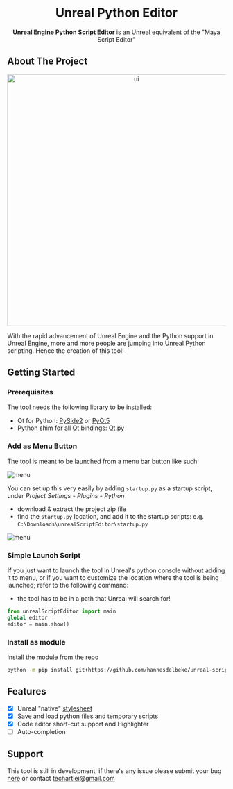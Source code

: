 <div align="center">
<h1 align="center">Unreal Python Editor</h1>

  <p align="center">
    <b>Unreal Engine Python Script Editor</b>
    is an Unreal equivalent of the "Maya Script Editor"
  </p>
</div>


## About The Project

<div align="center">
<img src="https://i.imgur.com/KscixlU.png" alt="ui" height="580px"/>
</div>

With the rapid advancement of Unreal Engine and the Python support in Unreal
Engine, more and more people are jumping into Unreal Python scripting. 
Hence the creation of this tool!

## Getting Started

### Prerequisites

The tool needs the following library to be installed:

- Qt for Python: [PySide2](https://pypi.org/project/PySide2/) or [PyQt5](https://pypi.org/project/PyQt5/)
- Python shim for all Qt bindings: [Qt.py](https://pypi.org/project/Qt.py/)


### Add as Menu Button

The tool is meant to be launched from a menu bar button like such:

<img src="https://i.imgur.com/IcQGGu5.png" alt="menu">

You can set up this very easily by adding `startup.py` as a startup script,
under _Project Settings - Plugins - Python_

- download & extract the project zip file
- find the `startup.py` location, and add it to the startup scripts: e.g. `C:\Downloads\unrealScriptEditor\startup.py`


<img src="https://i.imgur.com/wJrkp5b.png" alt="menu">

### Simple Launch Script

**If** you just want to launch the tool in Unreal's python console without adding it to menu,
or if you want to customize the location where the tool is being launched;
refer to the following command:

- the tool has to be in a path that Unreal will search for!

```python
from unrealScriptEditor import main
global editor
editor = main.show()
```

### Install as module
Install the module from the repo
```bash
python -m pip install git+https://github.com/hannesdelbeke/unreal-script-editor
```

## Features

- [x] Unreal "native" [stylesheet](https://github.com/leixingyu/unrealStylesheet)
- [x] Save and load python files and temporary scripts
- [x] Code editor short-cut support and Highlighter
- [ ] Auto-completion

## Support

This tool is still in development, if there's any issue please submit your bug
[here](https://github.com/leixingyu/unrealScriptEditor/issues)
or contact [techartlei@gmail.com]()
